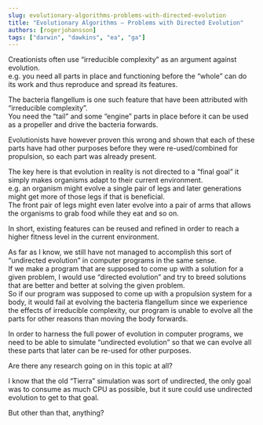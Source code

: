 ```yaml
---
slug: evolutionary-algorithms-problems-with-directed-evolution
title: "Evolutionary Algorithms – Problems with Directed Evolution"
authors: [rogerjohansson]
tags: ["darwin", "dawkins", "ea", "ga"]
---
```

Creationists often use “irreducible complexity” as an argument against evolution.  
e.g. you need all parts in place and functioning before the “whole” can do its work and thus reproduce and spread its features.

<!-- truncate -->

The bacteria flangellum is one such feature that have been attributed with “irreducible complexity”.  
You need the “tail” and some “engine” parts in place before it can be used as a propeller and drive the bacteria forwards.

Evolutionists have however proven this wrong and shown that each of these parts have had other purposes before they were re-used/combined for propulsion, so each part was already present.

The key here is that evolution in reality is not directed to a “final goal” it simply makes organisms adapt to their current environment.  
e.g. an organism might evolve a single pair of legs and later generations might get more of those legs if that is beneficial.  
The front pair of legs might even later evolve into a pair of arms that allows the organisms to grab food while they eat and so on.

In short, existing features can be reused and refined in order to reach a higher fitness level in the current environment.

As far as I know, we still have not managed to accomplish this sort of “undirected evolution” in computer programs in the same sense.  
If we make a program that are supposed to come up with a solution for a given problem, I would use “directed evolution” and try to breed solutions that are better and better at solving the given problem.  
So if our program was supposed to come up with a propulsion system for a body, it would fail at evolving the bacteria flangellum since we experience the effects of irreducible complexity, our program is unable to evolve all the parts for other reasons than moving the body forwards.

In order to harness the full power of evolution in computer programs, we need to be able to simulate “undirected evolution” so that we can evolve all these parts that later can be re-used for other purposes.

Are there any research going on in this topic at all?

I know that the old “Tierra” simulation was sort of undirected, the only goal was to consume as much CPU as possible, but it sure could use undirected evolution to get to that goal.

But other than that, anything?

